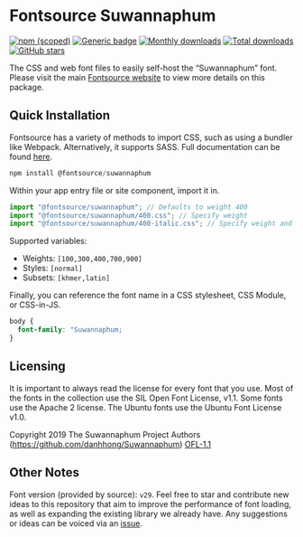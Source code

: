 # Fontsource Suwannaphum

[![npm (scoped)](https://img.shields.io/npm/v/@fontsource/suwannaphum?color=brightgreen)](https://www.npmjs.com/package/@fontsource/suwannaphum) [![Generic badge](https://img.shields.io/badge/fontsource-passing-brightgreen)](https://github.com/fontsource/fontsource) [![Monthly downloads](https://badgen.net/npm/dm/@fontsource/suwannaphum)](https://github.com/fontsource/fontsource) [![Total downloads](https://badgen.net/npm/dt/@fontsource/suwannaphum)](https://github.com/fontsource/fontsource) [![GitHub stars](https://img.shields.io/github/stars/fontsource/fontsource.svg?style=social&label=Star)](https://github.com/fontsource/fontsource/stargazers)

The CSS and web font files to easily self-host the “Suwannaphum” font. Please visit the main [Fontsource website](https://fontsource.org/fonts/suwannaphum) to view more details on this package.

## Quick Installation

Fontsource has a variety of methods to import CSS, such as using a bundler like Webpack. Alternatively, it supports SASS. Full documentation can be found [here](https://beta.fontsource.org/docs/getting-started/introduction).

```javascript
npm install @fontsource/suwannaphum
```

Within your app entry file or site component, import it in.

```javascript
import "@fontsource/suwannaphum"; // Defaults to weight 400
import "@fontsource/suwannaphum/400.css"; // Specify weight
import "@fontsource/suwannaphum/400-italic.css"; // Specify weight and style

```

Supported variables:
- Weights: `[100,300,400,700,900]`
- Styles: `[normal]`
- Subsets: `[khmer,latin]`

Finally, you can reference the font name in a CSS stylesheet, CSS Module, or CSS-in-JS.

```css
body {
  font-family: "Suwannaphum;
}
```

## Licensing
It is important to always read the license for every font that you use.
Most of the fonts in the collection use the SIL Open Font License, v1.1. Some fonts use the Apache 2 license. The Ubuntu fonts use the Ubuntu Font License v1.0.

Copyright 2019 The Suwannaphum Project Authors (https://github.com/danhhong/Suwannaphum)
[OFL-1.1](http://scripts.sil.org/OFL)

## Other Notes
Font version (provided by source): `v29`.
Feel free to star and contribute new ideas to this repository that aim to improve the performance of font loading, as well as expanding the existing library we already have. Any suggestions or ideas can be voiced via an [issue](https://github.com/fontsource/fontsource/issues).